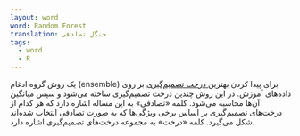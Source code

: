 ```yaml
---
layout: word
word: Random Forest
translation: جنگل تصادفی
tags:
  - word
  - R
---
```

یک روش گروه ادغام (ensemble) برای پیدا کردن بهترین[ درخت تصمیم‌گیری‌](/D/decision_tree) بر روی داده‌های آموزش. در این روش چندین درخت تصمیم‌گیری ساخته می‌شود و سپس میانگین آن‌ها محاسبه می‌شود. کلمه «تصادفی» به این مساله اشاره دارد که هر کدام از درخت‌های تصمیم‌گیری بر اساس برخی ویژگی‌ها که به صورت تصادفی انتخاب شده‌اند شکل می‌گیرد. کلمه «درخت» به مجموعه درخت‌های تصمیم‌گیری اشاره دارد.